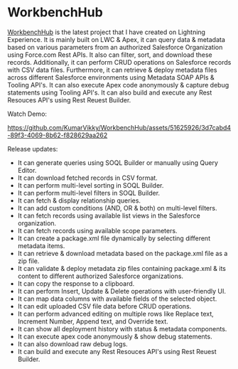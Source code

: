# WorkbenchHub

[WorkbenchHub](https://salesarena-dev-ed.my.site.com/workbenchhub/s/) is the latest project that I have created on Lightning Experience. It is mainly built on LWC & Apex, it can query data & metadata based on various parameters from an authorized Salesforce Organization using Force.com Rest APIs. It also can filter, sort, and download these records. Additionally, it can perform CRUD operations on Salesforce records with CSV data files. Furthermore, it can retrieve & deploy metadata files across different Salesforce environments using Metadata SOAP APIs & Tooling API's. It can also execute Apex code anonymously & capture debug statements using Tooling API's. It can also build and execute any Rest Resouces API's using Rest Reuest Builder.


Watch Demo:

https://github.com/KumarVikky/WorkbenchHub/assets/51625926/3d7cabd4-89f3-4069-8b62-f828629aa262

Release updates:
- It can generate queries using SOQL Builder or manually using Query Editor.
- It can download fetched records in CSV format.
- It can perform multi-level sorting in SOQL Builder.
- It can perform multi-level filters in SOQL Builder.
- It can fetch & display relationship queries.
- It can add custom conditions (AND, OR & both) on multi-level filters.
- It can fetch records using available list views in the Salesforce organization.
- It can fetch records using available scope parameters.
- It can create a package.xml file dynamically by selecting different metadata items.
- It can retrieve & download metadata based on the package.xml file as a zip file.
- It can validate & deploy metadata zip files containing package.xml & its content to different authorized Salesforce organizations.
- It can copy the response to a clipboard.
- It can perform Insert, Update & Delete operations with user-friendly UI.
- It can map data columns with available fields of the selected object.
- It can edit uploaded CSV file data before CRUD operations.
- It can perform advanced editing on multiple rows like Replace text, Increment Number, Append text, and Override text.
- It can show all deployment history with status & metadata components.
- It can execute apex code anonymously & show debug statements.
- It can also download raw debug logs.
- It can build and execute any Rest Resouces API's using Rest Reuest Builder.
